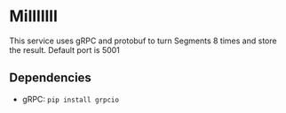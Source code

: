 # Milllllll
This service uses gRPC and protobuf to turn Segments 8 times and store the result. Default port is 5001

## Dependencies
- gRPC: `pip install grpcio`
